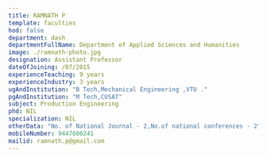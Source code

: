 ```yaml
---
title: RAMNATH P
template: faculties
hod: false
department: dash
departmentFullName: Department of Applied Sciences and Humanities
image: ./ramnath-photo.jpg
designation: Assistant Professor
dateOfJoining: /07/2015
experienceTeaching: 9 years
experienceIndustry: 3 years
ugAndInstitution: "B Tech,Mechanical Engineering ,VTU ."
pgAndInstitution: "M Tech,CUSAT"
subject: Production Engineering
phd: NIL
specialization: NIL
otherData: "No. of National Journal - 2,No.of national conferences - 2"
mobileNumber: 9447600241
mailid: ramnath.p@gmail.com
---
```

